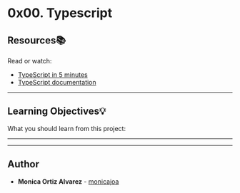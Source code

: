 # 0x00. Typescript

## Resources:books:
Read or watch:
* [TypeScript in 5 minutes](https://intranet.hbtn.io/rltoken/A2Cj5GSVny_5SlO_XunYlA)
* [TypeScript documentation](https://intranet.hbtn.io/rltoken/wslfOSj_3y9B9Q7KVUKopw)

---
## Learning Objectives:bulb:
What you should learn from this project:

---
---

## Author
* **Monica Ortiz Alvarez** - [monicajoa](https://github.com/monicajoa)